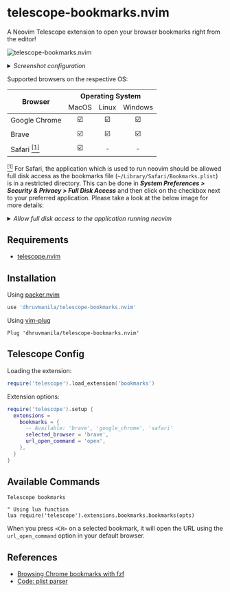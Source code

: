 # telescope-bookmarks.nvim
A Neovim Telescope extension to open your browser bookmarks right from the editor!

![telescope-bookmarks.nvim](https://user-images.githubusercontent.com/67177269/115862442-c89d7280-a451-11eb-94c5-501095f88ed7.png)

<details>
<summary><em>Screenshot configuration</em></summary>

```lua
require('telescope').extensions.bookmarks.bookmarks(
  require('telescope.themes').get_dropdown {
    width = 0.8,
    results_height = 0.8,
    previewer = false,
  }
)
```

</details>
  

Supported browsers on the respective OS:

<table>
  <thead>
    <tr>
       <th rowspan=2>Browser</th>
       <th colspan=3>Operating System</th>
    </tr>
    <tr>
      <td align=center>MacOS</td>
      <td align=center>Linux</td>
      <td align=center>Windows</td>
    </tr>
  </thead>
  <tbody>
    <tr>
      <td>Google Chrome</td>
      <td align=center>☑️</td>
      <td align=center>☑️</td>
      <td align=center>☑️</td>
    </tr>
    <tr>
      <td>Brave</td>
      <td align=center>☑️</td>
      <td align=center>☑️</td>
      <td align=center>☑️</td>
    </tr>
    <tr>
      <td>Safari <a href="#safari-caveat" id="note1"><sup>[1]</sup></a></td>
      <td align=center>☑️</td>
      <td align=center>-</td>
      <td align=center>-</td>
    </tr>
  </tbody>
</table>

<a id="safari-caveat" href="#note1"><sup>[1]</sup></a> For Safari, the application which is used to run neovim should be allowed full disk access as the bookmarks file (`~/Library/Safari/Bookmarks.plist`) is in a restricted directory. This can be done in <i><b>System Preferences > Security & Privacy > Full Disk Access</b></i> and then click on the checkbox next to your preferred application. Please take a look at the below image for more details:

<details>
  <summary><i>Allow full disk access to the application running neovim</i></summary>

<img width="668" alt="Full disk access settings" src="https://user-images.githubusercontent.com/67177269/115988185-16db7e80-a5d6-11eb-9667-f37bb288bfa8.png">

</details>
  

## Requirements

* [telescope.nvim](https://github.com/nvim-telescope/telescope.nvim)

## Installation

Using [packer.nvim](https://github.com/wbthomason/packer.nvim)

```lua
use 'dhruvmanila/telescope-bookmarks.nvim'
```

Using [vim-plug](https://github.com/junegunn/vim-plug)

```vim
Plug 'dhruvmanila/telescope-bookmarks.nvim'
```

## Telescope Config

Loading the extension:

```lua
require('telescope').load_extension('bookmarks')
```

Extension options:

```lua
require('telescope').setup {
  extensions = 
    bookmarks = {
      -- Available: 'brave', 'google_chrome', 'safari'
      selected_browser = 'brave',
      url_open_command = 'open',
    },
  }
}
```

## Available Commands

```vim
Telescope bookmarks

" Using lua function
lua require('telescope').extensions.bookmarks.bookmarks(opts)
```

When you press `<CR>` on a selected bookmark, it will open the URL using the `url_open_command` option in your default browser.

## References

* [Browsing Chrome bookmarks with fzf](https://junegunn.kr/2015/04/browsing-chrome-bookmarks-with-fzf/)
* [Code: plist parser](https://codea.io/talk/discussion/1269/code-plist-parser)
